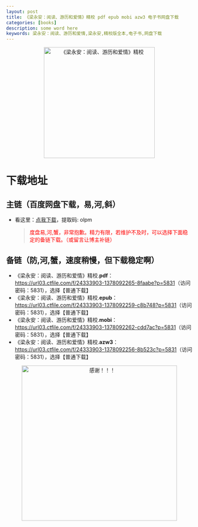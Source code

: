 ```yaml
---
layout: post
title: 《梁永安：阅读、游历和爱情》精校 pdf epub mobi azw3 电子书网盘下载
categories: [books]
description: some word here
keywords: 梁永安：阅读、游历和爱情,梁永安,精校版全本,电子书,网盘下载
---
```


<div align="center"><img src="https://qweree.cn/wp-content/uploads/2024/10/liang-yong-an-tuya.jpg" alt="《梁永安：阅读、游历和爱情》精校" width="300px" height="auto"></div>

# 下载地址

## 主链（百度网盘下载，易,河,斜）

- 看这里：[点我下载](https://pan.baidu.com/s/1iMXUbSbtZQZjDcqDmnWUyw?pwd=olpm)，提取码: olpm

  > <p style="color:red" >度盘易,河,蟹，非常抱歉。精力有限，若维护不及时，可以选择下面稳定的备链下载。（或留言让博主补链）</p>

## 备链（防,河,蟹，速度稍慢，但下载稳定啊）

- 《梁永安：阅读、游历和爱情》精校.**pdf**：<https://url03.ctfile.com/f/24333903-1378092265-8faabe?p=5831>（访问密码：5831），选择【普通下载】
- 《梁永安：阅读、游历和爱情》精校.**epub**：<https://url03.ctfile.com/f/24333903-1378092259-c8b748?p=5831>（访问密码：5831），选择【普通下载】
- 《梁永安：阅读、游历和爱情》精校.**mobi**：<https://url03.ctfile.com/f/24333903-1378092262-cdd7ac?p=5831>（访问密码：5831），选择【普通下载】
- 《梁永安：阅读、游历和爱情》精校.**azw3**：<https://url03.ctfile.com/f/24333903-1378092256-8b523c?p=5831>（访问密码：5831），选择【普通下载】

<div align="center"><img src="https://pic.imgdb.cn/item/661246bf68eb935713c7f81c.gif" alt="感谢！！！" width="420px" height="auto"/></div>

